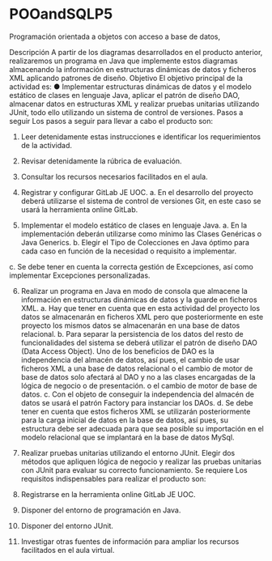 # POOandSQLP5
Programación orientada a objetos con acceso a base de datos, 

Descripción
A partir de los diagramas desarrollados en el producto anterior, realizaremos un
programa en Java que implemente estos diagramas almacenando la información en
estructuras dinámicas de datos y ficheros XML aplicando patrones de diseño.
Objetivo
El objetivo principal de la actividad es:
● Implementar estructuras dinámicas de datos y el modelo estático de clases en
lenguaje Java, aplicar el patrón de diseño DAO, almacenar datos en
estructuras XML y realizar pruebas unitarias utilizando JUnit, todo ello
utilizando un sistema de control de versiones.
Pasos a seguir
Los pasos a seguir para llevar a cabo el producto son:
1. Leer detenidamente estas instrucciones e identificar los requerimientos de la
actividad.
2. Revisar detenidamente la rúbrica de evaluación.
3. Consultar los recursos necesarios facilitados en el aula.
4. Registrar y configurar GitLab JE UOC.
a. En el desarrollo del proyecto deberá utilizarse el sistema de control de
versiones Git, en este caso se usará la herramienta online GitLab.

5. Implementar el modelo estático de clases en lenguaje Java.
a. En la implementación deberán utilizarse como mínimo las Clases
Genéricas o Java Generics.
b. Elegir el Tipo de Colecciones en Java óptimo para cada caso en función
de la necesidad o requisito a implementar.

c. Se debe tener en cuenta la correcta gestión de Excepciones, así como
implementar Excepciones personalizadas.

6. Realizar un programa en Java en modo de consola que almacene la
información en estructuras dinámicas de datos y la guarde en ficheros XML.
a. Hay que tener en cuenta que en esta actividad del proyecto los datos se
almacenarán en ficheros XML pero que posteriormente en este proyecto
los mismos datos se almacenarán en una base de datos relacional.
b. Para separar la persistencia de los datos del resto de funcionalidades
del sistema se deberá utilizar el patrón de diseño DAO (Data Access
Object). Uno de los beneficios de DAO es la independencia del almacén
de datos, así pues, el cambio de usar ficheros XML a una base de datos
relacional o el cambio de motor de base de datos solo afectará al DAO y
no a las clases encargadas de la lógica de negocio o de presentación. o
el cambio de motor de base de datos.
c. Con el objeto de conseguir la independencia del almacén de datos se
usará el patrón Factory para instanciar los DAOs.
d. Se debe tener en cuenta que estos ficheros XML se utilizarán
posteriormente para la carga inicial de datos en la base de datos, así
pues, su estructura debe ser adecuada para que sea posible su
importación en el modelo relacional que se implantará en la base de
datos MySql.

4. Realizar pruebas unitarias utilizando el entorno JUnit. Elegir dos métodos que
apliquen lógica de negocio y realizar las pruebas unitarias con JUnit para
evaluar su correcto funcionamiento.
Se requiere
Los requisitos indispensables para realizar el producto son:
1. Registrarse en la herramienta online GitLab JE UOC.
2. Disponer del entorno de programación en Java.
3. Disponer del entorno JUnit.
4. Investigar otras fuentes de información para ampliar los recursos facilitados en
el aula virtual.
